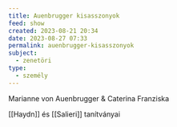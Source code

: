 ```yaml
---
title: Auenbrugger kisasszonyok
feed: show
created: 2023-08-21 20:34
date: 2023-08-27 07:33
permalink: auenbrugger-kisasszonyok
subject:
  - zenetöri
type:
  - személy
---
```

Marianne von Auenbrugger & Caterina Franziska

[[Haydn]] és [[Salieri]] tanítványai